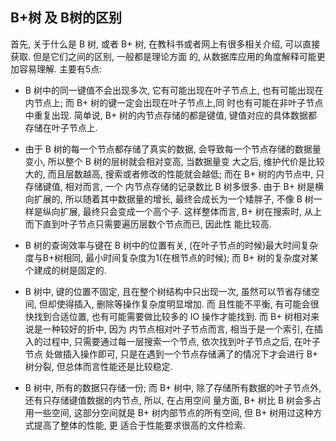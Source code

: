 ## B+树 及 B树的区别

首先, 关于什么是 B 树, 或者 B+ 树, 在教科书或者网上有很多相关介绍, 可以直接获取. 但是它们之间的区别, 一般都是理论方面
的, 从数据库应用的角度解释可能更加容易理解. 主要有5点:

- B 树中的同一键值不会出现多次, 它有可能出现在叶子节点上, 也有可能出现在内节点上; 而 B+ 树的键一定会出现在叶子节点上,同
时也有可能在非叶子节点中重复出现. 简单说, B+ 树的内节点存储的都是键值, 键值对应的具体数据都存储在叶子节点上.

- 由于 B 树的每一个节点都存储了真实的数据, 会导致每一个节点存储的数据量变小, 所以整个 B 树的层树就会相对变高, 当数据量变
大之后, 维护代价是比较大的, 而且层数越高, 搜索或者修改的性能就会越低; 而在 B+ 树的内节点中, 只存储键值, 相对而言, 一个
内节点存储的记录数比 B 树多很多. 由于 B+ 树是横向扩展的, 所以随着其中数据量的增长, 最终会成长为一个矮胖子, 不像 B 树一
样是纵向扩展, 最终只会变成一个高个子. 这样整体而言, B+ 树在搜索时, 从上而下直到叶子节点只需要遍历层数个节点而已, 因此性
能比较高.

- B 树的查询效率与键在 B 树中的位置有关, (在叶子节点的时候)最大时间复杂度与B+树相同, 最小时间复杂度为1(在根节点的时候);
而 B+ 树的复杂度对某个建成的树是固定的.

- B 树中, 键的位置不固定, 且在整个树结构中只出现一次, 虽然可以节省存储空间, 但却使得插入, 删除等操作复杂度明显增加. 而
且性能不平衡, 有可能会很快找到合适位置, 也有可能需要做比较多的 IO 操作才能找到. 而 B+ 树相对来说是一种较好的折中, 因为
内节点相对叶子节点而言, 相当于是一个索引, 在插入的过程中, 只需要通过每一层搜索一个节点, 依次找到叶子节点之后, 在叶子节点
处做插入操作即可, 只是在遇到一个节点存储满了的情况下才会进行 B+ 树分裂, 但总体而言性能还是比较稳定.

- B 树中, 所有的数据只存储一份; 而 B+ 树中, 除了存储所有数据的叶子节点外, 还有只存储键值数据的内节点, 所以, 在占用空间
量方面, B+ 树比 B 树会多占用一些空间, 这部分空间就是 B+ 树内部节点的所有空间, 但 B+ 树用过这种方式提高了整体的性能, 更
适合于性能要求很高的文件检索.

